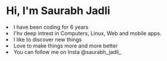 <h1>Hi, I'm Saurabh Jadli</h1>

<li>I have been coding for 6 years
<li>I'hv deep intrest in Computers, Linux, Web and mobile apps.
  <li>I like to discover new things</li>
  <li>Love to make things more and more better</li>
<li>You can follow me on Insta @saurabh_jadli_
